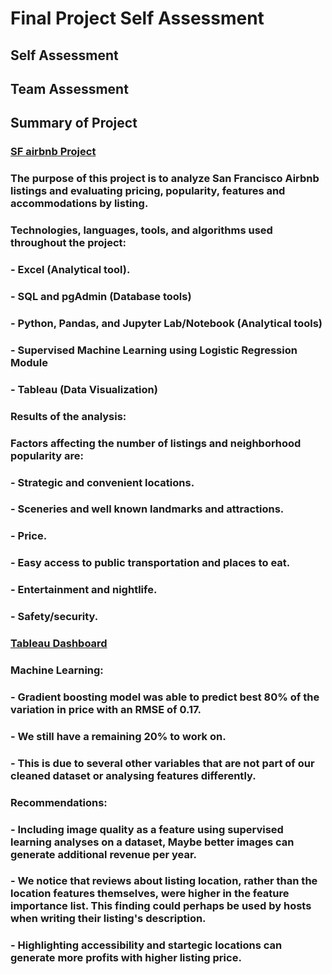 # **Final Project Self Assessment**

## **Self Assessment**






## **Team Assessment**




## **Summary of Project**

### [SF airbnb Project](https://github.com/nrp1284/sf_abnb_listings)

### The purpose of this project is to analyze San Francisco Airbnb listings and evaluating pricing, popularity, features and accommodations by listing.

### Technologies, languages, tools, and algorithms used throughout the project:

### - Excel (Analytical tool).
### - SQL and pgAdmin (Database tools)
### - Python, Pandas, and Jupyter Lab/Notebook (Analytical tools)
### - Supervised Machine Learning using Logistic Regression Module
### - Tableau (Data Visualization)

### Results of the analysis:

### Factors affecting the number of listings and neighborhood popularity are:
###     - Strategic and convenient locations.
###     - Sceneries and well known landmarks and attractions.
###     - Price.
###     - Easy access to public transportation and places to eat.
###     - Entertainment and nightlife.
###     - Safety/security.

### [Tableau Dashboard](https://public.tableau.com/app/profile/david.nathanael/viz/SFAirBNBProject/SFairbnbStory?publish=yes)

### Machine Learning:
###     - Gradient boosting model was able to predict best 80% of the variation in price with an RMSE of 0.17.
###     - We still have a remaining 20% to work on.
###     - This is due to several other variables that are not part of our cleaned dataset or analysing features differently.

### Recommendations:

### - Including image quality as a feature using supervised learning analyses on a dataset, Maybe better images can generate additional revenue per year.

### - We notice that reviews about listing location, rather than the location features themselves, were higher in the feature importance list. This finding could perhaps be used by hosts when writing their listing's description.

### - Highlighting accessibility and startegic locations can generate more profits with higher listing price.



